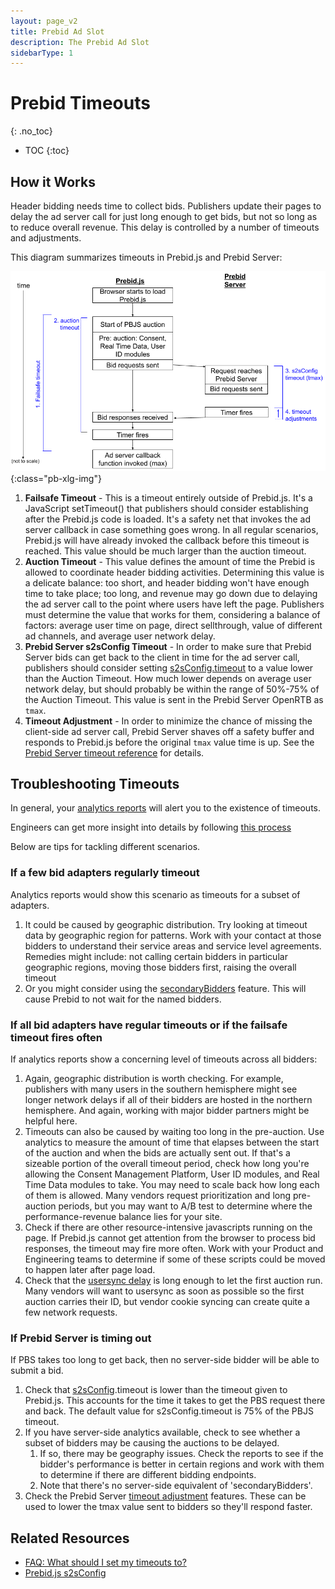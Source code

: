 ```yaml
---
layout: page_v2
title: Prebid Ad Slot
description: The Prebid Ad Slot
sidebarType: 1
---
```


# Prebid Timeouts
{: .no_toc}

* TOC
{:toc}

## How it Works

Header bidding needs time to collect bids. Publishers update their
pages to delay the ad server call for just long enough to get bids, but
not so long as to reduce overall revenue. This delay is controlled by
a number of timeouts and adjustments.

This diagram summarizes timeouts in Prebid.js and Prebid Server:

![Timeout](/assets/images/dev-docs/prebid-timeouts.png){:class="pb-xlg-img"}

1. **Failsafe Timeout** - This is a timeout entirely outside of Prebid.js. It's a
JavaScript setTimeout() that publishers should consider establishing
after the Prebid.js code is loaded. It's a safety net that invokes the ad
server callback in case something goes wrong. In all regular scenarios,
Prebid.js will have already invoked the callback before this timeout is reached. This value should be much larger than the auction timeout.
2. **Auction Timeout** - This value defines the amount of time the Prebid is allowed to coordinate 
header bidding activities. Determining this value is a delicate balance: too short, and header bidding won't have enough time to take place; too long, and revenue
may go down due to delaying the ad server call to the point where users have left
the page. Publishers must determine the value that works for them, considering
a balance of factors: average user time on page, direct sellthrough, value of different ad channels, and average user network delay.
3. **Prebid Server s2sConfig Timeout** - In order to make sure that Prebid Server
bids can get back to the client in time for the ad server call, publishers
should consider setting [s2sConfig.timeout](/dev-docs/publisher-api-reference/setConfig.html#setConfig-Server-to-Server) to a value lower than the Auction Timeout. How much lower depends on average user network delay, but should probably be within the range of 50%-75% of the Auction Timeout. This value is sent in the Prebid Server OpenRTB as `tmax`.
4. **Timeout Adjustment** - In order to minimize the chance of missing the client-side
ad server call, Prebid Server shaves off a safety buffer and responds to Prebid.js before the original `tmax` value time is up. See the [Prebid Server timeout reference](/prebid-server/endpoints/openrtb2/pbs-endpoint-auction.html#timeout) for details.

## Troubleshooting Timeouts

In general, your [analytics reports]() will alert you to the existence of timeouts.

Engineers can get more insight into details by following [this process](/troubleshooting/troubleshooting-guide.html#configure-auction-options-with-logging)

Below are tips for tackling different scenarios.

### If a few bid adapters regularly timeout

Analytics reports would show this scenario as timeouts for a subset of adapters.

1. It could be caused by geographic distribution. Try looking at timeout data by geographic region for patterns. Work with your contact at those bidders to understand their service areas and service level agreements. Remedies might include: not calling certain bidders in particular geographic regions, moving those bidders first, raising the overall timeout
2. Or you might consider using the [secondaryBidders](/dev-docs/publisher-api-reference/setConfig.html#auction-options) feature. This will cause Prebid to not wait for the named bidders.

### If all bid adapters have regular timeouts or if the failsafe timeout fires often

If analytics reports show a concerning level of timeouts across all bidders:

1. Again, geographic distribution is worth checking. For example, publishers with many users in the southern hemisphere might see longer network delays if all of their bidders are hosted in the northern hemisphere. And again, working with major bidder partners might be helpful here.
2. Timeouts can also be caused by waiting too long in the pre-auction. Use analytics to measure the amount of time that elapses between the start of the auction and when the bids are actually sent out. If that's a sizeable portion of the overall timeout period, check how long you're allowing the Consent Management Platform, User ID modules, and Real Time Data modules to take. You may need to scale back how long each of them is allowed. Many vendors request prioritization and long pre-auction periods, but you may want to A/B test to determine where the performance-revenue balance lies for your site.
3. Check if there are other resource-intensive javascripts running on the page. If Prebid.js cannot get attention from the browser to process bid responses, the timeout may fire more often. Work with your Product and Engineering teams to determine if some of these scripts could be moved to happen later after page load.
4. Check that the [usersync delay](/dev-docs/publisher-api-reference/setConfig.html#configure-user-syncing) is long enough to let the first auction run. Many vendors will want to usersync as soon as possible so the first auction carries their ID, but vendor cookie syncing can create quite a few network requests.

### If Prebid Server is timing out

If PBS takes too long to get back, then no server-side bidder will be able to submit a bid. 

1. Check that [s2sConfig](/dev-docs/modules/prebidServer.html).timeout is lower than the timeout given to Prebid.js. This accounts for the time it takes to get the PBS request there and back. The default value for s2sConfig.timeout is 75% of the PBJS timeout.
2. If you have server-side analytics available, check to see whether a subset of bidders may be causing the auctions to be delayed. 
    1. If so, there may be geography issues. Check the reports to see if the bidder's performance is better in certain regions and work with them to determine if there are different bidding endpoints.
    2. Note that there's no server-side equivalent of 'secondaryBidders'.
3. Check the Prebid Server [timeout adjustment](/prebid-server/endpoints/openrtb2/pbs-endpoint-auction.html#timeout) features. These can be used to lower the tmax value sent to bidders so they'll respond faster.

## Related Resources

- [FAQ: What should I set my timeouts to?](/dev-docs/faq.html#what-should-my-timeouts-be)
- [Prebid.js s2sConfig](/dev-docs/modules/prebidServer.html)
